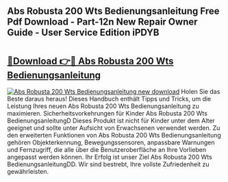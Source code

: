 ## Abs Robusta 200 Wts Bedienungsanleitung Free Pdf Download - Part-12n New Repair Owner Guide - User Service Edition iPDYB

# <h2><a href="http://df0iwx.blite.top/?on=Abs+Robusta+200+Wts+Bedienungsanleitung">🔗Download 👉🔴 Abs Robusta 200 Wts Bedienungsanleitung</a></h2>

[![Abs Robusta 200 Wts Bedienungsanleitung new download](https://i.imgur.com/lujVjoI.png)](http://df0iwx.blite.top/?on=Abs+Robusta+200+Wts+Bedienungsanleitung)
Holen Sie das Beste daraus heraus! Dieses Handbuch enthält Tipps und Tricks, um die Leistung Ihres neuen Abs Robusta 200 Wts Bedienungsanleitung zu maximieren. Sicherheitsvorkehrungen für Kinder Abs Robusta 200 Wts BedienungsanleitungD Dieses Produkt ist nicht für Kinder unter dem Alter geeignet und sollte unter Aufsicht von Erwachsenen verwendet werden. Zu den erweiterten Funktionen von Abs Robusta 200 Wts Bedienungsanleitung gehören Objekterkennung, Bewegungssensoren, anpassbare Warnungen und Fernzugriff, die alle über die Benutzeroberfläche an Ihre Vorlieben angepasst werden können. Ihr Erfolg ist unser Ziel Abs Robusta 200 Wts BedienungsanleitungDD. Wir sind bestrebt, Ihre vollste Zufriedenheit zu gewährleisten.
